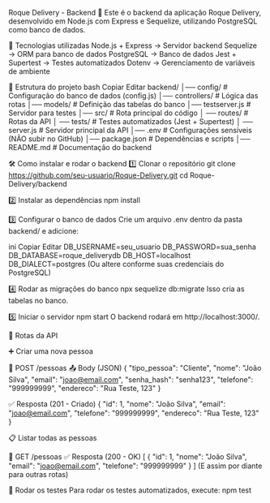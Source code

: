 Roque Delivery - Backend 🚀
Este é o backend da aplicação Roque Delivery, desenvolvido em Node.js com Express e Sequelize, utilizando PostgreSQL como banco de dados.

📌 Tecnologias utilizadas
Node.js + Express → Servidor backend
Sequelize → ORM para banco de dados
PostgreSQL → Banco de dados
Jest + Supertest → Testes automatizados
Dotenv → Gerenciamento de variáveis de ambiente

📂 Estrutura do projeto
bash
Copiar
Editar
backend/
│── config/            # Configuração do banco de dados (config.js)
│── controllers/       # Lógica das rotas
│── models/            # Definição das tabelas do banco
│── testserver.js      # Servidor para testes
│── src/               # Rota principal do código
│   ── routes/            # Rotas da API
│   ── tests/             # Testes automatizados (Jest + Supertest)
│   ── server.js          # Servidor principal da API
│── .env               # Configurações sensíveis (NÃO subir no GitHub)
│── package.json       # Dependências e scripts
│── README.md          # Documentação do backend

🛠️ Como instalar e rodar o backend
1️⃣ Clonar o repositório
git clone https://github.com/seu-usuario/Roque-Delivery.git
cd Roque-Delivery/backend

2️⃣ Instalar as dependências
npm install

3️⃣ Configurar o banco de dados
Crie um arquivo .env dentro da pasta backend/ e adicione:

ini
Copiar
Editar
DB_USERNAME=seu_usuario
DB_PASSWORD=sua_senha
DB_DATABASE=roque_deliverydb
DB_HOST=localhost
DB_DIALECT=postgres
(Ou altere conforme suas credenciais do PostgreSQL)

4️⃣ Rodar as migrações do banco
npx sequelize db:migrate
Isso cria as tabelas no banco.

5️⃣ Iniciar o servidor
npm start
O backend rodará em http://localhost:3000/.

📌 Rotas da API 

➕ Criar uma nova pessoa

📍 POST /pessoas
📤 Body (JSON)
{
  "tipo_pessoa": "Cliente",
  "nome": "João Silva",
  "email": "joao@email.com",
  "senha_hash": "senha123",
  "telefone": "999999999",
  "endereco": "Rua Teste, 123"
}

✅ Resposta (201 - Criado)
{
  "id": 1,
  "nome": "João Silva",
  "email": "joao@email.com",
  "telefone": "999999999",
  "endereco": "Rua Teste, 123"
}

📋 Listar todas as pessoas

📍 GET /pessoas
✅ Resposta (200 - OK)
[
  {
    "id": 1,
    "nome": "João Silva",
    "email": "joao@email.com",
    "telefone": "999999999"
  }
]
(E assim por diante para outras rotas)

🧪 Rodar os testes
Para rodar os testes automatizados, execute:
npm test


